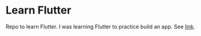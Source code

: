 # Learn Flutter

Repo to learn Flutter. I was learning Flutter to practice build an app. See [link](https://github.com/ameeruljunaidi/xyz_prototype).
